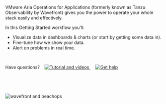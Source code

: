 
<div class="container-fluid">
  <p>VMware Aria Operations for Applications (formerly known as Tanzu Observability by Wavefront) gives you the power to
    operate your whole stack easily and effectively.</p>
  <p>In this Getting Started workflow you'll:</p>
  <ul>
    <li>Visualize data in dashboards & charts (or start by getting some data in).</li>
    <li>Fine-tune how we show your data.</li>
    <li>Alert on problems in real time.</li>
  </ul>
  <p>&nbsp;</p>
  <p>Have questions?&nbsp; &nbsp;
    <a href="https://docs.wavefront.com/tutorial_overview.html" aria-label="Tutorial and videos" target="_blank">
      <img src="images/tut_snag.png" alt="Tutorial and videos">
    </a>&nbsp; &nbsp;
    <a href="https://vmwaoa.zendesk.com/hc/en-us/requests/new" aria-label="Get help" target="_blank">
      <img src="images/get_help_snag.png" alt="Get help">
    </a>
  </p>
  <p>&nbsp;</p>
  <p>&nbsp;</p>
  <img src="images/beach_ops.png" alt="wavefront and beachops">
</div>